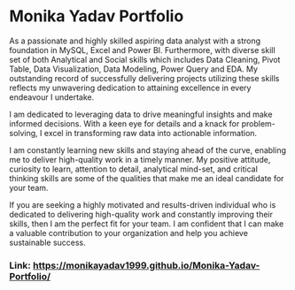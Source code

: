 # Monika Yadav Portfolio

As a passionate and highly skilled aspiring data analyst with a strong foundation in MySQL, Excel and Power BI. Furthermore, with diverse skill set of both  Analytical and Social skills which includes Data Cleaning, Pivot Table, Data Visualization, Data Modeling, Power Query and EDA. My outstanding record of successfully delivering projects utilizing these skills reflects my unwavering dedication to attaining excellence in every endeavour I undertake.

I am dedicated to leveraging data to drive meaningful insights and make informed decisions. With a keen eye for details and a knack for problem-solving, I excel in transforming raw data into actionable information. 

I am constantly learning new skills and staying ahead of the curve, enabling me to deliver high-quality work in a timely manner. My positive attitude, curiosity to learn, attention to detail, analytical mind-set, and critical thinking skills are some of the qualities that make me an ideal candidate for your team.

If you are seeking a highly motivated and results-driven individual who is dedicated to delivering high-quality work and constantly improving their skills, then I am the perfect fit for your team. I am confident that I can make a valuable contribution to your organization and help you achieve sustainable success.

### Link: https://monikayadav1999.github.io/Monika-Yadav-Portfolio/
